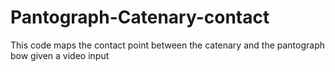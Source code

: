 # Pantograph-Catenary-contact
This code maps the contact point between the catenary and the pantograph bow given a video input
